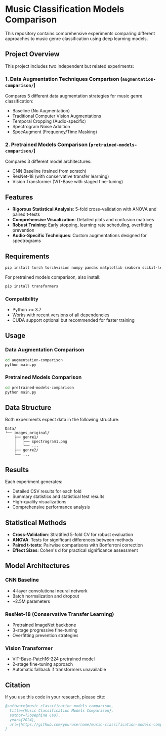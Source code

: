 # Music Classification Models Comparison

This repository contains comprehensive experiments comparing different approaches to music genre classification using deep learning models.

## Project Overview

This project includes two independent but related experiments:

### 1. Data Augmentation Techniques Comparison (`augmentation-comparison/`)
Compares 5 different data augmentation strategies for music genre classification:
- Baseline (No Augmentation)
- Traditional Computer Vision Augmentations
- Temporal Cropping (Audio-specific)
- Spectrogram Noise Addition
- SpecAugment (Frequency/Time Masking)

### 2. Pretrained Models Comparison (`pretrained-models-comparison/`)
Compares 3 different model architectures:
- CNN Baseline (trained from scratch)
- ResNet-18 (with conservative transfer learning)
- Vision Transformer (ViT-Base with staged fine-tuning)

## Features

- **Rigorous Statistical Analysis**: 5-fold cross-validation with ANOVA and paired t-tests
- **Comprehensive Visualization**: Detailed plots and confusion matrices
- **Robust Training**: Early stopping, learning rate scheduling, overfitting prevention
- **Audio-Specific Techniques**: Custom augmentations designed for spectrograms

## Requirements

```bash
pip install torch torchvision numpy pandas matplotlib seaborn scikit-learn scipy pillow
```

For pretrained models comparison, also install:
```bash
pip install transformers
```

### Compatibility
- Python >= 3.7
- Works with recent versions of all dependencies
- CUDA support optional but recommended for faster training

## Usage

### Data Augmentation Comparison
```bash
cd augmentation-comparison
python main.py
```

### Pretrained Models Comparison
```bash
cd pretrained-models-comparison
python main.py
```

## Data Structure

Both experiments expect data in the following structure:
```
Data/
└── images_original/
    ├── genre1/
    │   ├── spectrogram1.png
    │   └── ...
    ├── genre2/
    └── ...
```
## Results

Each experiment generates:
- Detailed CSV results for each fold
- Summary statistics and statistical test results
- High-quality visualizations
- Comprehensive performance analysis

## Statistical Methods

- **Cross-Validation**: Stratified 5-fold CV for robust evaluation
- **ANOVA**: Tests for significant differences between methods
- **Paired t-tests**: Pairwise comparisons with Bonferroni correction
- **Effect Sizes**: Cohen's d for practical significance assessment

## Model Architectures

### CNN Baseline
- 4-layer convolutional neural network
- Batch normalization and dropout
- ~2.5M parameters

### ResNet-18 (Conservative Transfer Learning)
- Pretrained ImageNet backbone
- 3-stage progressive fine-tuning
- Overfitting prevention strategies

### Vision Transformer
- ViT-Base-Patch16-224 pretrained model
- 2-stage fine-tuning approach
- Automatic fallback if transformers unavailable

## Citation

If you use this code in your research, please cite:

```bibtex
@software{music_classification_models_comparison,
  title={Music Classification Models Comparison},
  author={Josephine Cao},
  year={2024},
  url={https://github.com/yourusername/music-classification-models-comparison}
}
```
